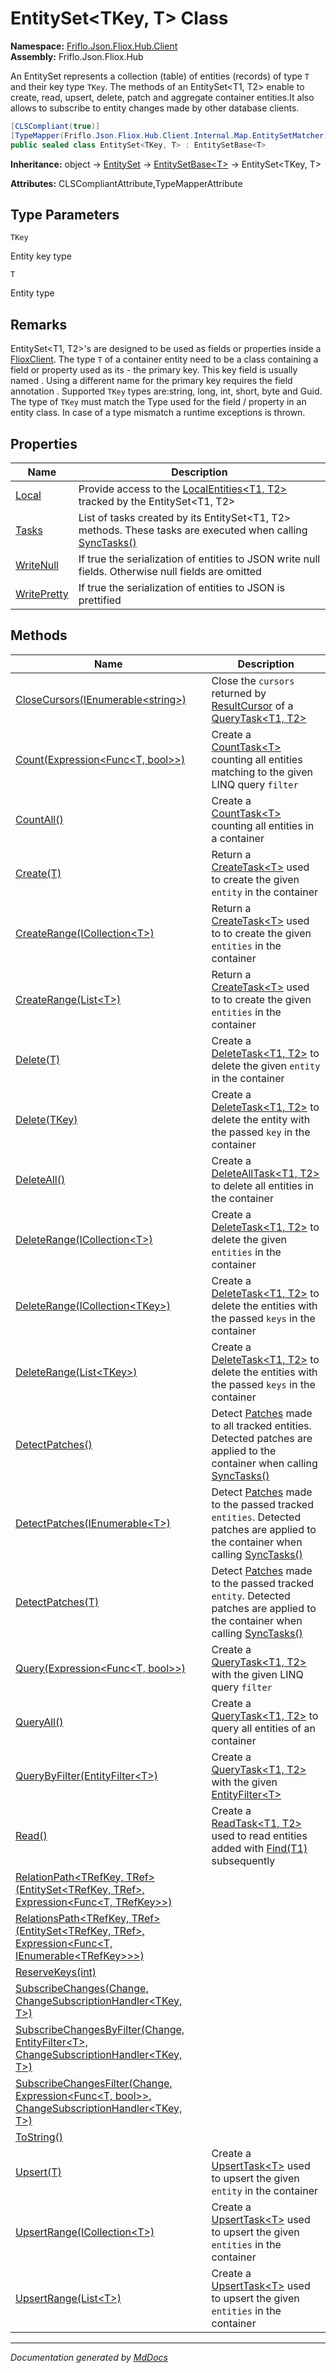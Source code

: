 ﻿<!--  
  <auto-generated>   
    The contents of this file were generated by a tool.  
    Changes to this file may be list if the file is regenerated  
  </auto-generated>   
-->

# EntitySet\<TKey, T\> Class

**Namespace:** [Friflo.Json.Fliox.Hub.Client](../index.md)  
**Assembly:** Friflo.Json.Fliox.Hub

An EntitySet represents a collection (table) of entities (records) of type `T` and their key type `TKey`. The methods of an EntitySet\<T1, T2\> enable to create, read, upsert, delete, patch and aggregate container entities.It also allows to subscribe to entity changes made by other database clients.

```csharp
[CLSCompliant(true)]
[TypeMapper(Friflo.Json.Fliox.Hub.Client.Internal.Map.EntitySetMatcher)]
public sealed class EntitySet<TKey, T> : EntitySetBase<T>
```

**Inheritance:** object → [EntitySet](../Internal/EntitySet/index.md) → [EntitySetBase\<T\>](../Internal/EntitySetBase-1/index.md) → EntitySet\<TKey, T\>

**Attributes:** CLSCompliantAttribute,TypeMapperAttribute

## Type Parameters

`TKey`

Entity key type

`T`

Entity type

## Remarks

EntitySet\<T1, T2\>'s are designed to be used as fields or properties inside a [FlioxClient](../FlioxClient/index.md).             The type `T` of a container entity need to be a class containing a field or property used as its  \- the primary key.             This key field is usually named . Using a different name for the primary key requires the field annotation .            Supported `TKey` types are:string, long, int, short, byte and Guid.             The type of `TKey` must match the Type used for the  field \/ property in an entity class.             In case of a type mismatch a runtime exceptions is thrown.

## Properties

| Name                                     | Description                                                                                                                                         |
| ---------------------------------------- | --------------------------------------------------------------------------------------------------------------------------------------------------- |
| [Local](properties/Local.md)             |  Provide access to the [LocalEntities\<T1, T2\>](../LocalEntities-2/index.md) tracked by the EntitySet\<T1, T2\>                                    |
| [Tasks](properties/Tasks.md)             |  List of tasks created by its EntitySet\<T1, T2\> methods. These tasks are executed when calling [SyncTasks()](../FlioxClient/methods/SyncTasks.md) |
| [WriteNull](properties/WriteNull.md)     |  If true the serialization of entities to JSON write null fields. Otherwise null fields are omitted                                                 |
| [WritePretty](properties/WritePretty.md) |  If true the serialization of entities to JSON is prettified                                                                                        |

## Methods

| Name                                                                                                                                     | Description                                                                                                                                                                                                         |
| ---------------------------------------------------------------------------------------------------------------------------------------- | ------------------------------------------------------------------------------------------------------------------------------------------------------------------------------------------------------------------- |
| [CloseCursors(IEnumerable\<string\>)](methods/CloseCursors.md)                                                                           | Close the `cursors` returned by [ResultCursor](../QueryTask-2/properties/ResultCursor.md) of a [QueryTask\<T1, T2\>](../QueryTask-2/index.md)                                                                       |
| [Count(Expression\<Func\<T, bool\>\>)](methods/Count.md)                                                                                 | Create a [CountTask\<T\>](../CountTask-1/index.md) counting all entities matching to the given LINQ query `filter`                                                                                                  |
| [CountAll()](methods/CountAll.md)                                                                                                        | Create a [CountTask\<T\>](../CountTask-1/index.md) counting all entities in a container                                                                                                                             |
| [Create(T)](methods/Create.md)                                                                                                           | Return a [CreateTask\<T\>](../CreateTask-1/index.md) used to create the given `entity` in the container                                                                                                             |
| [CreateRange(ICollection\<T\>)](methods/CreateRange.md#createrangeicollectiont)                                                          | Return a [CreateTask\<T\>](../CreateTask-1/index.md) used to to create the given `entities` in the container                                                                                                        |
| [CreateRange(List\<T\>)](methods/CreateRange.md#createrangelistt)                                                                        | Return a [CreateTask\<T\>](../CreateTask-1/index.md) used to to create the given `entities` in the container                                                                                                        |
| [Delete(T)](methods/Delete.md#deletet)                                                                                                   | Create a [DeleteTask\<T1, T2\>](../DeleteTask-2/index.md) to delete the given `entity` in the container                                                                                                             |
| [Delete(TKey)](methods/Delete.md#deletetkey)                                                                                             | Create a [DeleteTask\<T1, T2\>](../DeleteTask-2/index.md) to delete the entity with the passed `key` in the container                                                                                               |
| [DeleteAll()](methods/DeleteAll.md)                                                                                                      | Create a [DeleteAllTask\<T1, T2\>](../DeleteAllTask-2/index.md) to delete all entities in the container                                                                                                             |
| [DeleteRange(ICollection\<T\>)](methods/DeleteRange.md#deleterangeicollectiont)                                                          | Create a [DeleteTask\<T1, T2\>](../DeleteTask-2/index.md) to delete the given `entities` in the container                                                                                                           |
| [DeleteRange(ICollection\<TKey\>)](methods/DeleteRange.md#deleterangeicollectiontkey)                                                    | Create a [DeleteTask\<T1, T2\>](../DeleteTask-2/index.md) to delete the entities with the passed `keys` in the container                                                                                            |
| [DeleteRange(List\<TKey\>)](methods/DeleteRange.md#deleterangelisttkey)                                                                  | Create a [DeleteTask\<T1, T2\>](../DeleteTask-2/index.md) to delete the entities with the passed `keys` in the container                                                                                            |
| [DetectPatches()](methods/DetectPatches.md#detectpatches)                                                                                | Detect [Patches](../DetectPatchesTask-2/properties/Patches.md) made to all tracked entities. Detected patches are applied to the container when calling [SyncTasks()](../FlioxClient/methods/SyncTasks.md)          |
| [DetectPatches(IEnumerable\<T\>)](methods/DetectPatches.md#detectpatchesienumerablet)                                                    | Detect [Patches](../DetectPatchesTask-2/properties/Patches.md) made to the passed tracked `entities`. Detected patches are applied to the container when calling [SyncTasks()](../FlioxClient/methods/SyncTasks.md) |
| [DetectPatches(T)](methods/DetectPatches.md#detectpatchest)                                                                              | Detect [Patches](../DetectPatchesTask-2/properties/Patches.md) made to the passed tracked `entity`. Detected patches are applied to the container when calling [SyncTasks()](../FlioxClient/methods/SyncTasks.md)   |
| [Query(Expression\<Func\<T, bool\>\>)](methods/Query.md)                                                                                 | Create a [QueryTask\<T1, T2\>](../QueryTask-2/index.md) with the given LINQ query `filter`                                                                                                                          |
| [QueryAll()](methods/QueryAll.md)                                                                                                        | Create a [QueryTask\<T1, T2\>](../QueryTask-2/index.md) to query all entities of an container                                                                                                                       |
| [QueryByFilter(EntityFilter\<T\>)](methods/QueryByFilter.md)                                                                             | Create a [QueryTask\<T1, T2\>](../QueryTask-2/index.md) with the given [EntityFilter\<T\>](../EntityFilter-1/index.md)                                                                                              |
| [Read()](methods/Read.md)                                                                                                                | Create a [ReadTask\<T1, T2\>](../ReadTask-2/index.md) used to read entities  added with [Find(T1)](../ReadTask-2/methods/Find.md) subsequently                                                                      |
| [RelationPath\<TRefKey, TRef\>(EntitySet\<TRefKey, TRef\>, Expression\<Func\<T, TRefKey\>\>)](methods/RelationPath.md)                   |                                                                                                                                                                                                                     |
| [RelationsPath\<TRefKey, TRef\>(EntitySet\<TRefKey, TRef\>, Expression\<Func\<T, IEnumerable\<TRefKey\>\>\>)](methods/RelationsPath.md)  |                                                                                                                                                                                                                     |
| [ReserveKeys(int)](methods/ReserveKeys.md)                                                                                               |                                                                                                                                                                                                                     |
| [SubscribeChanges(Change, ChangeSubscriptionHandler\<TKey, T\>)](methods/SubscribeChanges.md)                                            |                                                                                                                                                                                                                     |
| [SubscribeChangesByFilter(Change, EntityFilter\<T\>, ChangeSubscriptionHandler\<TKey, T\>)](methods/SubscribeChangesByFilter.md)         |                                                                                                                                                                                                                     |
| [SubscribeChangesFilter(Change, Expression\<Func\<T, bool\>\>, ChangeSubscriptionHandler\<TKey, T\>)](methods/SubscribeChangesFilter.md) |                                                                                                                                                                                                                     |
| [ToString()](methods/ToString.md)                                                                                                        |                                                                                                                                                                                                                     |
| [Upsert(T)](methods/Upsert.md)                                                                                                           | Create a [UpsertTask\<T\>](../UpsertTask-1/index.md) used to upsert the given `entity` in the container                                                                                                             |
| [UpsertRange(ICollection\<T\>)](methods/UpsertRange.md#upsertrangeicollectiont)                                                          | Create a [UpsertTask\<T\>](../UpsertTask-1/index.md) used to upsert the given `entities` in the container                                                                                                           |
| [UpsertRange(List\<T\>)](methods/UpsertRange.md#upsertrangelistt)                                                                        | Create a [UpsertTask\<T\>](../UpsertTask-1/index.md) used to upsert the given `entities` in the container                                                                                                           |

___

*Documentation generated by [MdDocs](https://github.com/ap0llo/mddocs)*
